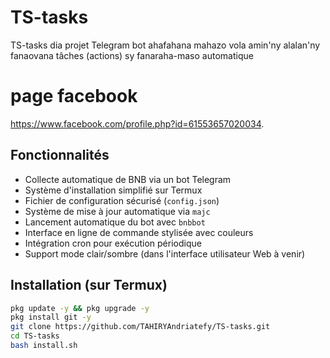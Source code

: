 
# TS-tasks

TS-tasks dia projet Telegram bot ahafahana mahazo vola amin'ny alalan'ny fanaovana tâches (actions) sy fanaraha-maso automatique

# page facebook

https://www.facebook.com/profile.php?id=61553657020034.

## Fonctionnalités

- Collecte automatique de BNB via un bot Telegram
- Système d'installation simplifié sur Termux
- Fichier de configuration sécurisé (`config.json`)
- Système de mise à jour automatique via `majc`
- Lancement automatique du bot avec `bnbbot`
- Interface en ligne de commande stylisée avec couleurs
- Intégration cron pour exécution périodique
- Support mode clair/sombre (dans l'interface utilisateur Web à venir)

## Installation (sur Termux)

```bash
pkg update -y && pkg upgrade -y
pkg install git -y
git clone https://github.com/TAHIRYAndriatefy/TS-tasks.git
cd TS-tasks
bash install.sh
